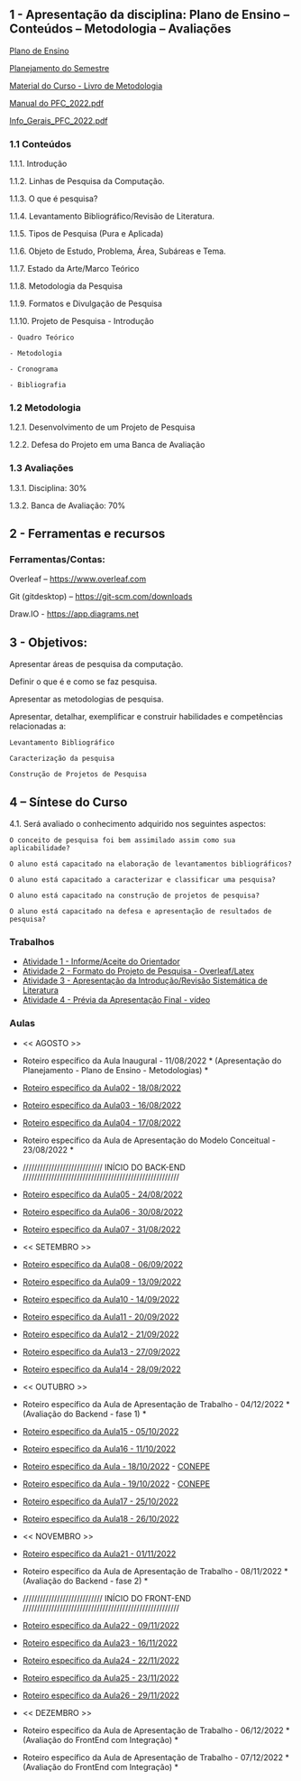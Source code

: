 ## 1 - Apresentação da disciplina: Plano de Ensino – Conteúdos – Metodologia – Avaliações

[Plano de Ensino](https://github.com/marcoswagner-commits/tcc/files/9281685/Plano_Ensino_PFC2_2022_1.pdf)

[Planejamento do Semestre](https://github.com/marcoswagner-commits/tcc/files/9281684/Planejamento_Semestre_2022_1_PFC1.pdf)

[Material do Curso - Livro de Metodologia](https://github.com/marcoswagner-commits/tcc/files/9281712/livro_metodologia.pdf)

[Manual do PFC_2022.pdf](https://github.com/marcoswagner-commits/tcc/files/9281932/Manual.do.PFC_2022.pdf)

[Info_Gerais_PFC_2022.pdf](https://github.com/marcoswagner-commits/tcc/files/9281931/Info_Gerais_PFC_2022.pdf)


### 1.1 Conteúdos
1.1.1. Introdução

1.1.2. Linhas de Pesquisa da Computação.

1.1.3. O que é pesquisa?

1.1.4. Levantamento Bibliográfico/Revisão de Literatura.

1.1.5. Tipos de Pesquisa (Pura e Aplicada)

1.1.6. Objeto de Estudo, Problema, Área, Subáreas e Tema.

1.1.7. Estado da Arte/Marco Teórico

1.1.8. Metodologia da Pesquisa

1.1.9. Formatos e Divulgação de Pesquisa

1.1.10. Projeto de Pesquisa
    - Introdução
    
    - Quadro Teórico
    
    - Metodologia
    
    - Cronograma
    
    - Bibliografia


### 1.2 Metodologia

1.2.1. Desenvolvimento de um Projeto de Pesquisa

1.2.2. Defesa do Projeto em uma Banca de Avaliação

### 1.3 Avaliações

1.3.1. Disciplina: 30%

1.3.2. Banca de Avaliação: 70%

## 2  - Ferramentas e recursos

### Ferramentas/Contas:
Overleaf – https://www.overleaf.com

Git (gitdesktop) – https://git-scm.com/downloads

Draw.IO - https://app.diagrams.net 


## 3 - Objetivos:
Apresentar áreas de pesquisa da computação.

Definir o que é e como se faz pesquisa.

Apresentar as metodologias de pesquisa.

Apresentar, detalhar, exemplificar e construir habilidades e competências relacionadas a:

    Levantamento Bibliográfico

    Caracterização da pesquisa

    Construção de Projetos de Pesquisa


## 4 – Síntese do Curso
4.1. Será avaliado o conhecimento adquirido nos seguintes aspectos:

    O conceito de pesquisa foi bem assimilado assim como sua aplicabilidade?
    
    O aluno está capacitado na elaboração de levantamentos bibliográficos?
    
    O aluno está capacitado a caracterizar e classificar uma pesquisa?
    
    O aluno está capacitado na construção de projetos de pesquisa?
    
    O aluno está capacitado na defesa e apresentação de resultados de pesquisa?



### Trabalhos
- [Atividade 1 - Informe/Aceite do Orientador]()
- [Atividade 2 - Formato do Projeto de Pesquisa - Overleaf/Latex]()
- [Atividade 3 - Apresentação da Introdução/Revisão Sistemática de Literatura]()
- [Atividade 4 - Prévia da Apresentação Final - vídeo]()

### Aulas
- << AGOSTO >>
- Roteiro específico da Aula Inaugural  - 11/08/2022 * (Apresentação do Planejamento - Plano de Ensino - Metodologias) *
- [Roteiro específico da Aula02 - 18/08/2022]()
- [Roteiro específico da Aula03 - 16/08/2022]()
- [Roteiro específico da Aula04 - 17/08/2022]()
- Roteiro específico da Aula de Apresentação do Modelo Conceitual  - 23/08/2022 *
-  //////////////////////////// INÍCIO DO BACK-END ///////////////////////////////////////////////////////
- [Roteiro específico da Aula05 - 24/08/2022](https://github.com/marcoswagner-commits/gestao_obras_aula_daw/tree/documentos/documentos/aula05.md)
- [Roteiro específico da Aula06 - 30/08/2022](https://github.com/marcoswagner-commits/gestao_obras_aula_daw/tree/documentos/documentos/aula06.md)
- [Roteiro específico da Aula07 - 31/08/2022](https://github.com/marcoswagner-commits/gestao_obras_aula_daw/tree/documentos/documentos/aula07.md)


- << SETEMBRO >>
- [Roteiro específico da Aula08 - 06/09/2022](https://github.com/marcoswagner-commits/gestao_obras_aula_daw/tree/documentos/documentos/aula08.md)
- [Roteiro específico da Aula09 - 13/09/2022](https://github.com/marcoswagner-commits/gestao_obras_aula_daw/tree/documentos/documentos/aula09.md)
- [Roteiro específico da Aula10 - 14/09/2022](https://github.com/marcoswagner-commits/gestao_obras_aula_daw/tree/documentos/documentos/aula10.md)
- [Roteiro específico da Aula11 - 20/09/2022](https://github.com/marcoswagner-commits/gestao_obras_aula_daw/tree/documentos/documentos/aula11.md)
- [Roteiro específico da Aula12 - 21/09/2022](https://github.com/marcoswagner-commits/gestao_obras_aula_daw/tree/documentos/documentos/aula12.md)
- [Roteiro específico da Aula13 - 27/09/2022](https://github.com/marcoswagner-commits/gestao_obras_aula_daw/tree/documentos/documentos/aula13.md)
- [Roteiro específico da Aula14 - 28/09/2022](https://github.com/marcoswagner-commits/gestao_obras_aula_daw/tree/documentos/documentos/aula14.md)

- << OUTUBRO >>
- Roteiro específico da Aula de Apresentação de Trabalho  - 04/12/2022 * (Avaliação do Backend - fase 1) *
- [Roteiro específico da Aula15 - 05/10/2022](https://github.com/marcoswagner-commits/gestao_obras_aula_daw/tree/documentos/documentos/aula15.md)
- [Roteiro específico da Aula16 - 11/10/2022](https://github.com/marcoswagner-commits/gestao_obras_aula_daw/tree/documentos/documentos/aula16.md)
- [Roteiro específico da Aula - 18/10/2022](aula17.md) - [CONEPE](https://conepe.ufj.edu.br)
- [Roteiro específico da Aula - 19/10/2022](aula18.md) - [CONEPE](https://conepe.ufj.edu.br)
- [Roteiro específico da Aula17 - 25/10/2022](https://github.com/marcoswagner-commits/gestao_obras_aula_daw/tree/documentos/documentos/aula19.md)
- [Roteiro específico da Aula18 - 26/10/2022](https://github.com/marcoswagner-commits/gestao_obras_aula_daw/tree/documentos/documentos/aula20.md)

- << NOVEMBRO >>
- [Roteiro específico da Aula21 - 01/11/2022](https://github.com/marcoswagner-commits/gestao_obras_aula_daw/tree/documentos/documentos/aula21.md)
- Roteiro específico da Aula de Apresentação de Trabalho  - 08/11/2022 * (Avaliação do Backend - fase 2) *
- //////////////////////////// INÍCIO DO FRONT-END ///////////////////////////////////////////////////////
- [Roteiro específico da Aula22 - 09/11/2022](https://github.com/marcoswagner-commits/gestao_obras_aula_daw/tree/documentos/documentos/aula22.md)
- [Roteiro específico da Aula23 - 16/11/2022](https://github.com/marcoswagner-commits/gestao_obras_aula_daw/tree/documentos/documentos/aula23.md)
- [Roteiro específico da Aula24 - 22/11/2022](https://github.com/marcoswagner-commits/gestao_obras_aula_daw/tree/documentos/documentos/aula24.md)
- [Roteiro específico da Aula25 - 23/11/2022](https://github.com/marcoswagner-commits/gestao_obras_aula_daw/tree/documentos/documentos/aula25.md)
- [Roteiro específico da Aula26 - 29/11/2022](https://github.com/marcoswagner-commits/gestao_obras_aula_daw/tree/documentos/documentos/aula26.md)

- << DEZEMBRO >>
- Roteiro específico da Aula de Apresentação de Trabalho  - 06/12/2022 * (Avaliação do FrontEnd com Integração) *
- Roteiro específico da Aula de Apresentação de Trabalho  - 07/12/2022 * (Avaliação do FrontEnd com Integração) *
